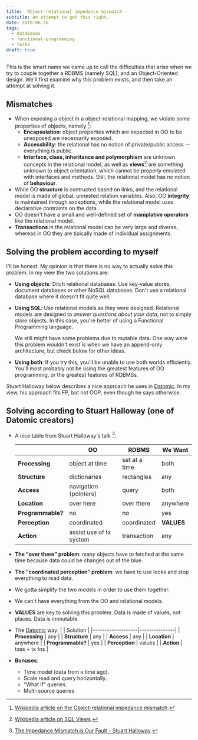 ```yaml
---
title:  Object-relational impedance mismatch
subtitle: An attempt to get this right.
date: 2018-06-26
tags:
  - databases
  - functional-programming
  - talks
draft: true
---
```


This is the smart name we came up to call the difficulties that arise when we
try to couple together a RDBMS (namely SQL), and an Object-Oriented design.
We'll first examine why this problem exists, and then take an attempt at
solving it.

## Mismatches

- When exposing a object in a object-relational mapping, we violate some
  properties of objects, namely [^1]:
  - **Encapsulation**: object properties which are expected in OO to be
    unexposed are necessarily exposed.
  - **Accessbility**: the relational has no notion of private/public access --
    everything is public.
  - **Interface, class, inheritance and polymorphism** are unknown concepts in
    the relational model, as well as **views**[^2] are something unknown to
    object orientation, which cannot be properly emulated with interfaces and
    methods. Still, the relational model has no notion of **behaviour**.
- While OO **structure** is contructed based on links, and the relational model
  is made of global, unnested relation variables. Also, OO **integrity** is
  maintained through exceptions, while the relational model uses declarative
  contraints on the data.
- OO doesn't have a small and well-defined set of **maniplative operators**
  like the relational model.
- **Transactions** in the relational model can be very large and diverse,
  whereas in OO they are tipically made of individual assignments.

[^1]: [Wikipedia article on the Object-relational impedance mismatch](https://en.wikipedia.org/wiki/Object-relational_impedance_mismatch).

[^2]: [Wikipedia article on SQL Views](https://en.wikipedia.org/wiki/View_(SQL)).


## Solving the problem according to myself

I'll be honest. My opinion is that there is no way to actually solve this
problem. In my view the two solutions are:

- **Using objects**: Ditch relational databases. Use key-value stores,
  document databases or other NoSQL databases. Don't use a relational database
  where it doesn't fit quite well.
- **Using SQL**: Use relational models as they were designed. Relational
  models are designed to *answer questions about your data*, not to simply
  store objects. In this case, you're better of using a Functional Programming
  language.

  We still might have some problems due to mutable data. One way were this
  problem wouldn't exist is when we have an append-only architecture, but check
  below for other ideas.

- **Using both**: If you try this, you'll be unable to use both worlds
  efficiently. You'll most probably not be using the greatest features of OO
  programming, or the greatest features of RDBMSs.

Stuart Halloway below describes a nice approach he uses in [Datomic](https://www.datomic.com/).
In my view, his approach fits FP, but not OOP, even though he says otherwise.

## Solving according to Stuart Halloway (one of Datomic creators)
- A nice table from Stuart Halloway's talk [^3]:

  |                   | OO                      | RDBMS         | We Want    |
  |-------------------|-------------------------|---------------|------------|
  | **Processing**    | object at time          | set at a time | both       |
  | **Structure**     | dictionaries            | rectangles    | any        |
  | **Access**        | navigation (pointers)   | query         | both       |
  | **Location**      | over here               | over there    | anywhere   |
  | **Programmable?** | no                      | no            | yes        |
  | **Perception**    | coordinated             | coordinated   | **VALUES** |
  | **Action**        | assist use of tx system | transaction   | any        |

  [^3]: [The Impedance Mismatch is Our Fault - Stuart Halloway](https://www.infoq.com/presentations/Impedance-Mismatch).

- **The "over there" problem**: many objects have to fetched at the same time
  because data could be changes out of the blue.
- **The "coordinated perception" problem**: we have to use locks and stop
  everything to read data.

- We gotta simplify the two models in order to use them together.
- We can't have everything from the OO and relational models.
- **VALUES** are key to solving this problem. Data is made of values, not
  places. Data is immutable.
- The [Datomic](https://www.datomic.com/) way:
  |                   | Solution      |
  |-------------------|---------------|
  | **Processing**    | any           |
  | **Structure**     | any           |
  | **Access**        | any           |
  | **Location**      | anywhere      |
  | **Programmable?** | yes           |
  | **Perception**    | values        |
  | **Action**        | txes + tx fns |

- **Bonuses**:
  - Time model (data from x time ago).
  - Scale read and query horizontally.
  - "What if" queries.
  - Multi-source queries
